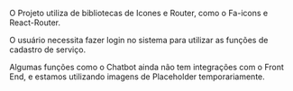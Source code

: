 O Projeto utiliza de bibliotecas de Icones e Router, como o Fa-icons e React-Router.

O usuário necessita fazer login no sistema para utilizar as funções de cadastro de serviço.

Algumas funções como o Chatbot ainda não tem integrações com o Front End, e estamos utilizando imagens de Placeholder temporariamente.
